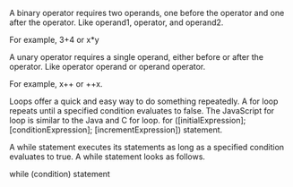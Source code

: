 <p>

A binary operator requires two operands, one before the operator and one after the operator. 
Like operand1, operator, and operand2.

For example, 3+4 or x*y

A unary operator requires a single operand, either before or after the operator. 
Like operator operand
or
operand operator.

For example, x++ or ++x.

Loops offer a quick and easy way to do something repeatedly.
A for loop repeats until a specified condition evaluates to false. The JavaScript for loop is similar to the Java and C for loop.
for ([initialExpression]; [conditionExpression]; [incrementExpression])
  statement.
 
  A while statement executes its statements as long as a specified condition evaluates to true. A while statement looks as follows.

while (condition)
  statement




</p>